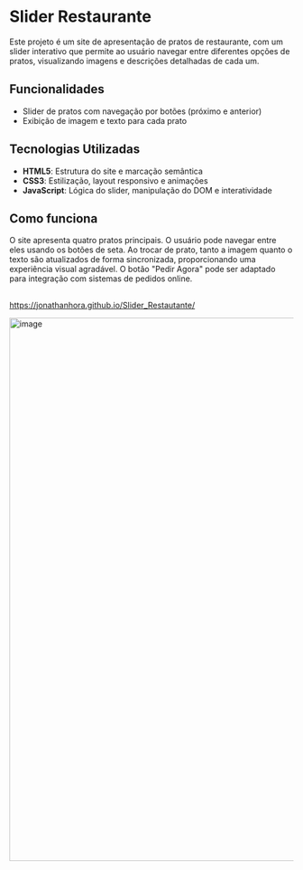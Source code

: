 # Slider Restaurante

Este projeto é um site de apresentação de pratos de restaurante, com um slider interativo que permite ao usuário navegar entre diferentes opções de pratos, visualizando imagens e descrições detalhadas de cada um.

## Funcionalidades

- Slider de pratos com navegação por botões (próximo e anterior)
- Exibição de imagem e texto para cada prato

## Tecnologias Utilizadas

- **HTML5**: Estrutura do site e marcação semântica
- **CSS3**: Estilização, layout responsivo e animações
- **JavaScript**: Lógica do slider, manipulação do DOM e interatividade

## Como funciona

O site apresenta quatro pratos principais. O usuário pode navegar entre eles usando os botões de seta. Ao trocar de prato, tanto a imagem quanto o texto são atualizados de forma sincronizada, proporcionando uma experiência visual agradável. O botão "Pedir Agora" pode ser adaptado para integração com sistemas de pedidos online.

## 
https://jonathanhora.github.io/Slider_Restautante/

<img width="1919" height="961" alt="image" src="https://github.com/user-attachments/assets/795b15e7-1bb1-479e-8844-a4dd4bf201a0" />

